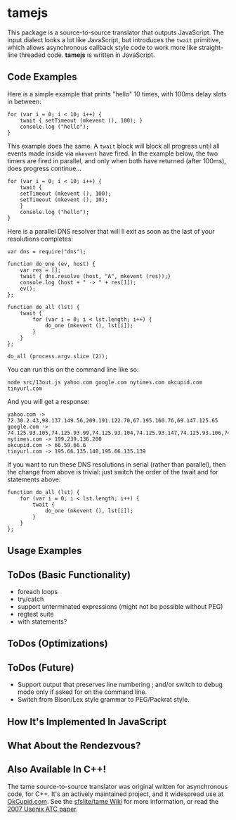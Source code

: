 tamejs
======
This package is a source-to-source translator that outputs JavaScript. The
input dialect looks a lot like JavaScript, but introduces the `twait` 
primitive, which allows asynchronous callback style code to work more
like straight-line threaded code.  __tamejs__ is written in JavaScript.

Code Examples
--------
Here is a simple example that prints "hello" 10 times, with 100ms delay
slots in between:

    for (var i = 0; i < 10; i++) {
        twait { setTimeout (mkevent (), 100); }
        console.log ("hello");
    }

This example does the same.  A `twait` block will block all progress
until all events made inside via `mkevent` have fired. In the example below,
the two timers are fired in parallel, and only when both have returned 
(after 100ms), does progress continue...

    for (var i = 0; i < 10; i++) {
        twait { 
	    setTimeout (mkevent (), 100); 
	    setTimeout (mkevent (), 10); 
        }
        console.log ("hello");
    }

Here is a parallel DNS resolver that will ll exit as soon as the last of 
your resolutions completes:


	var dns = require("dns");

	function do_one (ev, host) {
		var res = [];
		twait { dns.resolve (host, "A", mkevent (res));}
		console.log (host + " -> " + res[1]);
		ev();
	};

	function do_all (lst) {
		twait {
			for (var i = 0; i < lst.length; i++) {
				do_one (mkevent (), lst[i]);
			}
		}
	};

	do_all (process.argv.slice (2));

You can run this on the command line like so:

    node src/13out.js yahoo.com google.com nytimes.com okcupid.com tinyurl.com

And you will get a response:

    yahoo.com -> 72.30.2.43,98.137.149.56,209.191.122.70,67.195.160.76,69.147.125.65
    google.com -> 74.125.93.105,74.125.93.99,74.125.93.104,74.125.93.147,74.125.93.106,74.125.93.103
    nytimes.com -> 199.239.136.200
    okcupid.com -> 66.59.66.6
    tinyurl.com -> 195.66.135.140,195.66.135.139

If you want to run these DNS resolutions in serial (rather than parallel), then the change from above is trivial:
just switch the order of the twait and for statements above:

	function do_all (lst) {
		for (var i = 0; i < lst.length; i++) {
			twait {
				do_one (mkevent (), lst[i]);
			}
		}
	};


Usage Examples
--------------

ToDos (Basic Functionality)
---------------------------
* foreach loops
* try/catch
* support unterminated expressions (might not be possible without PEG)
* regtest suite
* with statements?

ToDos (Optimizations)
---------------------

ToDos (Future)
--------------
* Support output that preserves line numbering ; and/or switch to debug mode
only if asked for on the command line.
* Switch from Bison/Lex style grammar to PEG/Packrat style.


How It's Implemented In JavaScript
----------------------------------


What About the Rendezvous?
--------------------------


Also Available In C++!
----------------------

The tame source-to-source translator was original written for
asynchronous code, for C++.  It's an actively maintained project, and
it widespread use at [OkCupid.com](http://www.okcupid.com).  See the
[sfslite/tame Wiki](http://okws.org/doku.php?id=sfslite:tame2) for more
information, or read the [2007 Usenix ATC
paper](http://pdos.csail.mit.edu/~max/docs/tame.pdf).
